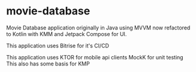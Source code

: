 # movie-database

Movie Database application originally in Java using MVVM now refactored to Kotlin with KMM and Jetpack Compose for UI. 

This application uses Bitrise for it's CI/CD

This application uses KTOR for mobile api clients
MockK for unit testing
This also has some basis for KMP 

